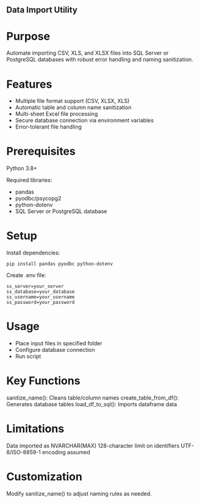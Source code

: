 ## Data Import Utility
# Purpose
Automate importing CSV, XLS, and XLSX files into SQL Server or PostgreSQL databases with robust error handling and naming sanitization.

# Features

- Multiple file format support (CSV, XLSX, XLS)
- Automatic table and column name sanitization
- Multi-sheet Excel file processing
- Secure database connection via environment variables
- Error-tolerant file handling

# Prerequisites

Python 3.8+

Required libraries:
- pandas
- pyodbc/psycopg2
- python-dotenv
- SQL Server or PostgreSQL database

# Setup

Install dependencies:

````
pip install pandas pyodbc python-dotenv
````
Create .env file:
```
ss_server=your_server
ss_database=your_database
ss_username=your_username
ss_password=your_password
```

# Usage

- Place input files in specified folder
- Configure database connection
- Run script

# Key Functions

sanitize_name(): Cleans table/column names
create_table_from_df(): Generates database tables
load_df_to_sql(): Imports dataframe data

# Limitations

Data imported as NVARCHAR(MAX)
128-character limit on identifiers
UTF-8/ISO-8859-1 encoding assumed

# Customization
Modify sanitize_name() to adjust naming rules as needed.
